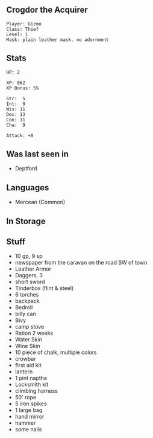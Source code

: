 
## Crogdor the Acquirer

    Player: Gizmo
    Class: Thief
    Level: 1
    Mask: plain leather mask. no adornment

## Stats

    HP: 2

    XP: 862
    XP Bonus: 5%

    Str:  5
    Int:  9
    Wis: 11
    Dex: 13
    Con: 11
    Cha:  9

    Attack: +0

## Was last seen in

- Deptford


## Languages

- Mercean (Common)

## In Storage

## Stuff

* 10 gp, 9 sp
* newspaper from the caravan on the road SW of town
* Leather Armor
* Daggers, 3
* short sword
* Tinderbox (flint & steel)
* 6 torches
* backpack
* Bedroll
* billy can
* Bivy
* camp stove
* Ration 2 weeks
* Water Skin
* Wine Skin
* 10 piece of chalk, multiple colors
* crowbar
* first aid kit
* lantern
* 1 pint naptha
* Locksmith kit
* climbing harness
* 50' rope
* 5 iron spikes
* 1 large bag
* hand mirror
* hammer
* some nails

